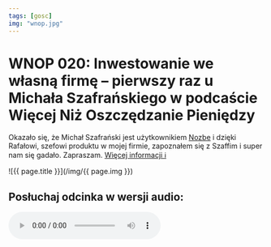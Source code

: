 ```yaml
---
tags: [gosc]
img: "wnop.jpg"
---
```


# WNOP 020: Inwestowanie we własną firmę – pierwszy raz u Michała Szafrańskiego w podcaście Więcej Niż Oszczędzanie Pieniędzy

Okazało się, że Michał Szafrański jest użytkownikiem [Nozbe][n] i dzięki Rafałowi, szefowi produktu w mojej firmie, zapoznałem się z Szaffim i super nam się gadało. Zapraszam.
 [Więcej informacji ℹ️](https://jakoszczedzacpieniadze.pl/inwestowanie-we-wlasna-firme-z-nozbe)

<!--More-->

![{{ page.title }}](/img/{{ page.img }})

## Posłuchaj odcinka w wersji audio:

<audio controls>
<source src="https://traffic.libsyn.com/kaveo/WNOP020-Inwestowanie-we-wlasna-firme-Nozbe.mp3" type="audio/mpeg">
</audio>


[n]: https://nozbe.com/